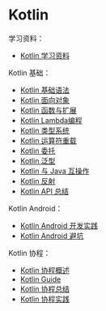 # Kotlin

学习资料：

- [Kotlin 学习资料](Kotlin学习资料.md)

Kotlin 基础：

- [Kotlin 基础语法](Kotlin01-基础语法.md)
- [Kotlin 面向对象](Kotlin02-面向对象.md)
- [Kotlin 函数与扩展](Kotlin03-函数与扩展.md)
- [Kotlin Lambda编程](Kotlin04-Lambda编程.md)
- [Kotlin 类型系统](Kotlin05-类型系统.md)
- [Kotlin 运算符重载](Kotlin06-运算符重载.md)
- [Kotlin 委托](Kotlin07-委托.md)
- [Kotlin 泛型](Kotlin08-泛型.md)
- [Kotlin 与 Java 互操作](Kotlin09-与Java互操作.md)
- [Kotlin 反射](Kotlin10-反射.md)
- [Kotlin API 总结](Kotlin-API总结.md)

Kotlin Android：

- [Kotlin Android 开发实践](Kotlin-Android-开发实践.md)
- [Kotlin Android 避坑](Kotlin-Android-避坑.md)

Kotlin 协程：

- [Kotlin 协程概述](KotlinCoroutine01-概述.md)
- [Kotlin Guide](KotlinCoroutine02-Guide.md)
- [Kotlin 协程总结](KotlinCoroutine03-总结.md)
- [Kotlin 协程实践](KotlinCoroutine04-实践.md)
